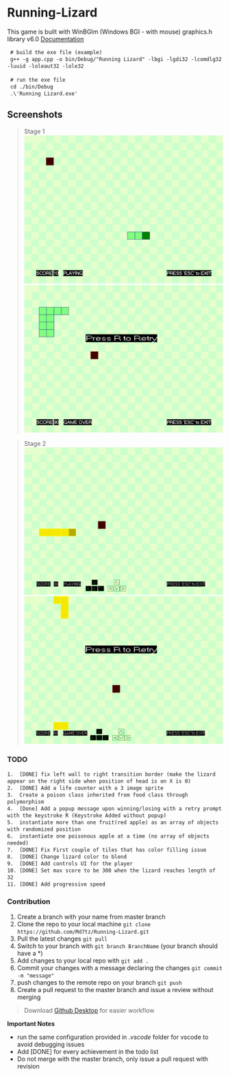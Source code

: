 # Running-Lizard 

This game is built with WinBGIm (Windows BGI - with mouse) graphics.h library v6.0
[Documentation](https://home.cs.colorado.edu/~main/cs1300/doc/bgi/ "WinBGIm Doc")

```
 # build the exe file (example)
 g++ -g app.cpp -o bin/Debug/"Running Lizard" -lbgi -lgdi32 -lcomdlg32 -luuid -loleaut32 -lole32
 
 # run the exe file
 cd ./bin/Debug
 .\'Running Lizard.exe'
 ```

## Screenshots
> Stage 1
![stage_1](https://github.com/Md7tz/Running-Lizard/blob/master/Screenshots/stage_1/sc1.PNG)
![stage_1](https://github.com/Md7tz/Running-Lizard/blob/master/Screenshots/stage_1/sc2.PNG)

> Stage 2
![stage_2](https://github.com/Md7tz/Running-Lizard/blob/master/Screenshots/stage_2/sc1.PNG)
![stage_2](https://github.com/Md7tz/Running-Lizard/blob/master/Screenshots/stage_2/sc2.PNG)

### TODO
```
1.  [DONE] fix left wall to right transition border (make the lizard appear on the right side when position of head is on X is 0) 
2.  [DONE] Add a life counter with a 3 image sprite 
3.  Create a poison class inherited from food class through polymorphism
4.  [Done] Add a popup message upon winning/losing with a retry prompt with the keystroke R (Keystroke Added without popup)
5.  instantiate more than one fruit(red apple) as an array of objects with randomized position
6.  instantiate one poisonous apple at a time (no array of objects needed)
7.  [DONE] Fix First couple of tiles that has color filling issue
8.  [DONE] Change lizard color to blend
9.  [DONE] Add controls UI for the player
10. [DONE] Set max score to be 300 when the lizard reaches length of 32
11. [DONE] Add progressive speed
```

### Contribution
1. Create a branch with your name from master branch
2. Clone the repo to your local machine `git clone https://github.com/Md7tz/Running-Lizard.git`
3. Pull the latest changes `git pull`
4. Switch to your branch with `git branch BranchName` (your branch should have a *)
6. Add changes to your local repo with `git add .`
7. Commit your changes with a message declaring the changes `git commit -m "message"`
8. push changes to the remote repo on your branch `git push`
9. Create a pull request to the master branch and issue a review without merging


> Download [Github Desktop](https://desktop.github.com/ "Github Desktop") for easier workflow
<!-- > If you have any issues request a tutorial in a google meeting through my email [medhatusama@gmail.com](mailto:medhatusama@gmail.com) -->


**Important Notes** 
* run the same configuration provided in *.vscode* folder for vscode to avoid debugging issues
* Add [DONE] for every achievement in the todo list
* Do not merge with the master branch, only issue a pull request with revision
